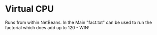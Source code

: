# Virtual CPU


Runs from within NetBeans.
In the Main "fact.txt" can be used to run the factorial which does add up to 120 - WIN!
